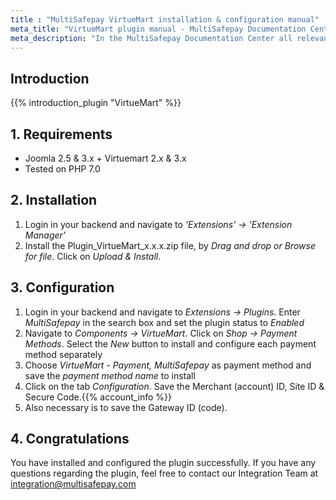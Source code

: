 ```yaml
---
title : "MultiSafepay VirtueMart installation & configuration manual"
meta_title: "VirtueMart plugin manual - MultiSafepay Documentation Center"
meta_description: "In the MultiSafepay Documentation Center all relevant information regarding our Plugins and API. As well as Support pages for Payment Method, Tools and General Questions. You can also find the contact details of our Support Team and Integration Team."
---
```


## Introduction

{{% introduction_plugin "VirtueMart" %}}

## 1. Requirements
- Joomla 2.5 & 3.x + Virtuemart 2.x & 3.x
- Tested on PHP 7.0

## 2. Installation
1. Login in your backend and navigate to _'Extensions' -> 'Extension Manager'_
2. Install the Plugin_VirtueMart_x.x.x.zip file, by _Drag and drop or Browse for file_. Click on _Upload & Install_.

## 3. Configuration
1. Login in your backend and navigate to _Extensions -> Plugins_. Enter _MultiSafepay_ in the search box and set the plugin status to _Enabled_
2. Navigate to _Components -> VirtueMart_. Click on _Shop -> Payment Methods_. Select the _New_ button to install and configure each payment method separately
3. Choose _VirtueMart - Payment, MultiSafepay_ as payment method and save the _payment method name_ to install
4. Click on the tab _Configuration_. Save the Merchant (account) ID, Site ID & Secure Code.{{% account_info %}} 
5. Also necessary is to save the Gateway ID (code).

## 4. Congratulations
You have installed and configured the plugin successfully. If you have any questions regarding the plugin, feel free to contact our Integration Team at <integration@multisafepay.com>
